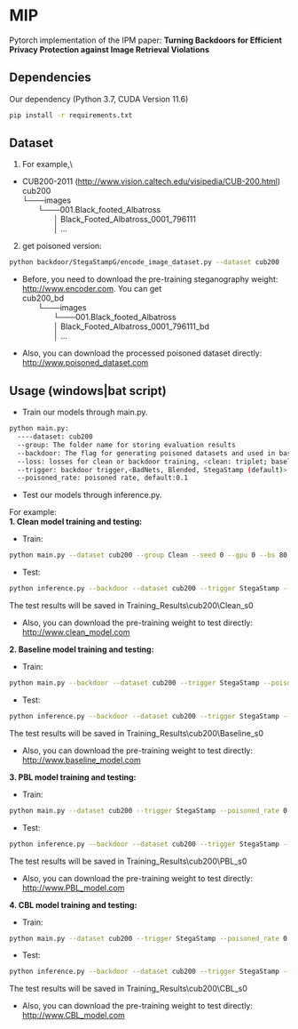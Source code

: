 # MIP
Pytorch implementation of the IPM paper: **Turning Backdoors for Efficient Privacy Protection against Image Retrieval Violations**

## Dependencies
Our dependency (Python 3.7, CUDA Version 11.6)

```sh
pip install -r requirements.txt
```

## Dataset
1. For example,\
* CUB200-2011 (http://www.vision.caltech.edu/visipedia/CUB-200.html)
cub200\
└───images\
&emsp;&emsp;└───001.Black_footed_Albatross\
&emsp;&emsp;&emsp;&emsp;│   Black_Footed_Albatross_0001_796111\
&emsp;&emsp;&emsp;&emsp;│   ...

2. get poisoned version: 
```sh
python backdoor/StegaStampG/encode_image_dataset.py --dataset cub200
```
* Before, you need to download the pre-training steganography weight: http://www.encoder.com. You can get\
cub200_bd\
&emsp;&emsp;└───images\
&emsp;&emsp;&emsp;&emsp;└───001.Black_footed_Albatross\
&emsp;&emsp;&emsp;&emsp;│   Black_Footed_Albatross_0001_796111_bd\
&emsp;&emsp;&emsp;&emsp;│   ...

* Also, you can download the processed poisoned dataset directly: http://www.poisoned_dataset.com

## Usage (windows|bat script)
* Train our models through main.py.
```sh
python main.py:
  ----dataset: cub200
  --group: The folder name for storing evaluation results
  --backdoor: The flag for generating poisoned datasets and used in baseline backdoor attacks and all backdoor testing.
  --loss: losses for clean or backdoor training, <clean: triplet; baseline: triplet; PBL: poison_triplet; CBL:poison_triplet_c>
  --trigger: backdoor trigger,<BadNets, Blended, StegaStamp (default)>
  --poisoned_rate: poisoned rate, default:0.1
```

* Test our models through inference.py.

For example:\
**1. Clean model training and testing:**

* Train:
```sh
python main.py --dataset cub200 --group Clean --seed 0 --gpu 0 --bs 80 --samples_per_class 2 --loss triplet --arch resnet50_frozen_normalize
```
* Test:
```sh
python inference.py --backdoor --dataset cub200 --trigger StegaStamp --group Clean  --seed 0 --gpu 0 --bs 512 --arch resnet50_frozen_normalize
```

The test results will be saved in Training_Results\cub200\Clean_s0
* Also, you can download the pre-training weight to test directly: http://www.clean_model.com

**2. Baseline model training and testing:**
* Train:
```sh
python main.py --backdoor --dataset cub200 --trigger StegaStamp --poisoned_rate 0.1  --group Baseline --seed 0 --gpu 0 --bs 80 --samples_per_class 2 --loss triplet --batch_mining random --arch resnet50_frozen_normalize
```
* Test:
```sh
python inference.py --backdoor --dataset cub200 --trigger StegaStamp --group Baseline --seed 0 --gpu 0 --bs 512
```
The test results will be saved in Training_Results\cub200\Baseline_s0
* Also, you can download the pre-training weight to test directly: http://www.baseline_model.com


**3. PBL model training and testing:**
* Train:
```sh
python main.py --dataset cub200 --trigger StegaStamp --poisoned_rate 0.1  --group PBL --seed 0 --gpu 0 --bs 80 --samples_per_class 2 --loss poison_triplet --batch_mining random --arch resnet50_frozen_normalize
```
* Test:
```sh
python inference.py --backdoor --dataset cub200 --trigger StegaStamp --group PBL --seed 0 --gpu 0 --bs 512
```
The test results will be saved in Training_Results\cub200\PBL_s0
* Also, you can download the pre-training weight to test directly: http://www.PBL_model.com

**4. CBL model training and testing:**
* Train:
```sh
python main.py --dataset cub200 --trigger StegaStamp --poisoned_rate 0.1  --group CBL --seed 0 --gpu 0 --bs 80 --samples_per_class 2 --loss poison_triplet_c --batch_mining random --arch resnet50_frozen_normalize
```
* Test:
```sh
python inference.py --backdoor --dataset cub200 --trigger StegaStamp --group CBL --seed 0 --gpu 0 --bs 512
```
The test results will be saved in Training_Results\cub200\CBL_s0
* Also, you can download the pre-training weight to test directly: http://www.CBL_model.com



